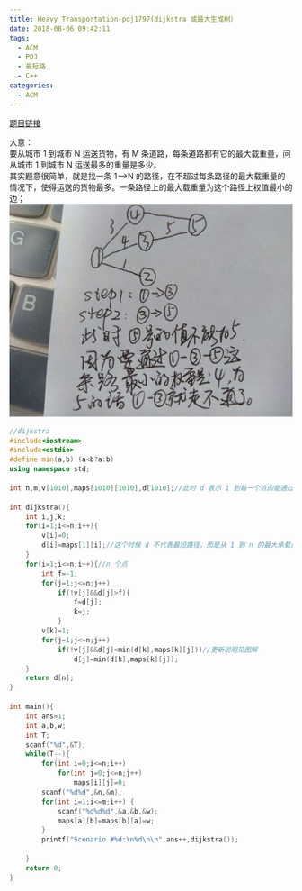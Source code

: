 ```yaml
---
title: Heavy Transportation-poj1797(dijkstra 或最大生成树）
date: 2018-08-06 09:42:11
tags:
  - ACM
  - POJ
  - 最短路
  - C++
categories:
  - ACM
---
```


[题目链接](http://poj.org/problem?id=1797)

大意：  
要从城市 1 到城市 N 运送货物，有 M 条道路，每条道路都有它的最大载重量，问从城市 1 到城市 N 运送最多的重量是多少。  
其实题意很简单，就是找一条 1-->N 的路径，在不超过每条路径的最大载重量的情况下，使得运送的货物最多。一条路径上的最大载重量为这个路径上权值最小的边；
![更新](images/update.jpg)

<!--more-->

```cpp
//dijkstra
#include<iostream>
#include<cstdio>
#define min(a,b) (a<b?a:b)
using namespace std;

int n,m,v[1010],maps[1010][1010],d[1010];//此时 d 表示 1 到每一个点的能通过的最大的重量

int dijkstra(){
    int i,j,k;
    for(i=1;i<=n;i++){
        v[i]=0;
        d[i]=maps[1][i];//这个时候 d 不代表最短路径，而是从 1 到 n 的最大承载量
    }
    for(i=1;i<=n;i++){//n 个点
        int f=-1;
        for(j=1;j<=n;j++)
            if(!v[j]&&d[j]>f){
                f=d[j];
                k=j;
            }
        v[k]=1;
        for(j=1;j<=n;j++)
            if(!v[j]&&d[j]<min(d[k],maps[k][j]))//更新说明见图解
                d[j]=min(d[k],maps[k][j]);
    }
    return d[n];
}

int main(){
    int ans=1;
    int a,b,w;
    int T;
    scanf("%d",&T);
    while(T--){
        for(int i=0;i<=n;i++)
            for(int j=0;j<=n;j++)
                maps[i][j]=0;
        scanf("%d%d",&n,&m);
        for(int i=1;i<=m;i++) {
            scanf("%d%d%d",&a,&b,&w);
            maps[a][b]=maps[b][a]=w;
        }
        printf("Scenario #%d:\n%d\n\n",ans++,dijkstra());

    }
    return 0;
}
```
